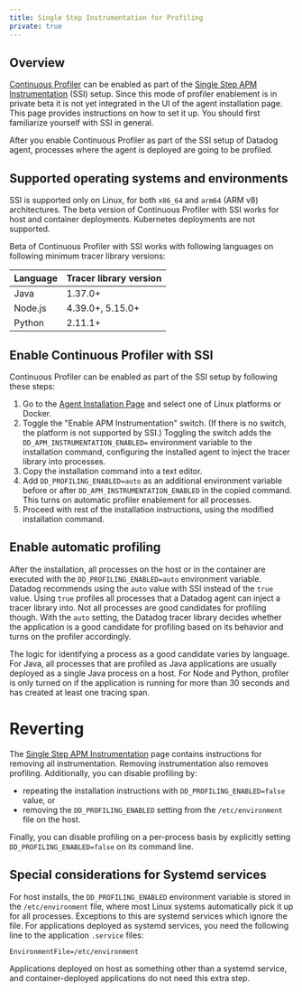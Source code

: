```yaml
---
title: Single Step Instrumentation for Profiling
private: true
---
```


## Overview

[Continuous Profiler][3] can be enabled as part of the [Single Step APM Instrumentation][1]
(SSI) setup. Since this mode of profiler enablement is in private beta it is not yet integrated in
the UI of the agent installation page. This page provides instructions on how to set it up. You
should first familiarize yourself with SSI in general.

After you enable Continuous Profiler as part of the SSI setup of Datadog agent, processes where
the agent is deployed are going to be profiled.

## Supported operating systems and environments

SSI is supported only on Linux, for both `x86_64` and `arm64` (ARM v8) architectures. The beta version of
Continuous Profiler with SSI works for host and container deployments. Kubernetes deployments are not supported.

Beta of Continuous Profiler with SSI works with following languages on following minimum
tracer library versions:

| Language | Tracer library version |
|----------|------------------------|
| Java     | 1.37.0+                |
| Node.js  | 4.39.0+, 5.15.0+       |
| Python   | 2.11.1+                |


## Enable Continuous Profiler with SSI

Continuous Profiler can be enabled as part of the SSI setup by following these steps:

1. Go to the [Agent Installation Page][2] and select one of Linux platforms or Docker.
1. Toggle the "Enable APM Instrumentation" switch. (If there is no switch, the platform is not supported by SSI.) Toggling the switch adds the `DD_APM_INSTRUMENTATION_ENABLED=` environment variable to the installation command, configuring the installed agent to inject the tracer library into processes.
1. Copy the installation command into a text editor.
1. Add `DD_PROFILING_ENABLED=auto` as an additional environment variable before or after `DD_APM_INSTRUMENTATION_ENABLED` in the copied command. This turns on automatic profiler enablement for all processes.
1. Proceed with rest of the installation instructions, using the modified installation command.

## Enable automatic profiling

After the installation, all processes on the host or in the container are executed with the
`DD_PROFILING_ENABLED=auto` environment variable. Datadog recommends using the `auto` value with SSI instead
of the `true` value. Using `true` profiles all processes that a Datadog agent can inject a tracer library into. Not all processes are good candidates for profiling though. With the `auto` setting, the Datadog tracer library decides whether the application is a good candidate for profiling based on its behavior and turns on the profiler accordingly.

The logic for identifying a process as a good candidate varies by language. For Java,
all processes that are profiled as Java applications are usually deployed as a single Java process on a
host. For Node and Python, profiler is only turned on if the application is running for more than 30
seconds and has created at least one tracing span.

# Reverting

The [Single Step APM Instrumentation][1] page contains instructions for removing all
instrumentation. Removing instrumentation also removes profiling. Additionally, you can disable profiling
by:
* repeating the installation instructions with `DD_PROFILING_ENABLED=false` value, or
* removing the `DD_PROFILING_ENABLED` setting from the `/etc/environment` file on the host.

Finally, you can disable profiling on a per-process basis by explicitly setting
`DD_PROFILING_ENABLED=false` on its command line.

## Special considerations for Systemd services

For host installs, the `DD_PROFILING_ENABLED` environment variable is stored in the `/etc/environment`
file, where most Linux systems automatically pick it up for all processes. Exceptions to this
are systemd services which ignore the file. For applications deployed as systemd services, you need the following line to the application `.service` files:
```
EnvironmentFile=/etc/environment
```
Applications deployed
on host as something other than a systemd service, and container-deployed applications do not
need this extra step.

[1]: /tracing/trace_collection/automatic_instrumentation/single-step-apm
[2]: https://app.datadoghq.com/account/settings/agent/latest?platform=overview
[3]: /profiler/
